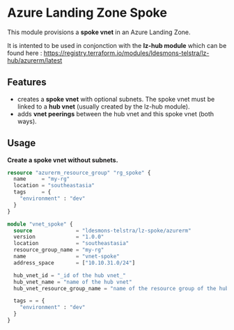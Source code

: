 # Azure Landing Zone Spoke

This module provisions a **spoke vnet** in an Azure Landing Zone.

It is intented to be used in conjonction with the **lz-hub module** which can be found here : https://registry.terraform.io/modules/ldesmons-telstra/lz-hub/azurerm/latest

## Features 

- creates a **spoke vnet** with optional subnets. The spoke vnet must be linked to a **hub vnet** (usually created by the lz-hub module).
- adds **vnet peerings** between the hub vnet and this spoke vnet (both ways).

## Usage

**Create a spoke vnet without subnets.**

```terraform
resource "azurerm_resource_group" "rg_spoke" {
  name     = "my-rg"
  location = "southeastasia"
  tags     = {
    "environment" : "dev"
  }
}

module "vnet_spoke" {
  source              = "ldesmons-telstra/lz-spoke/azurerm"
  version             = "1.0.0"
  location            = "southeastasia"
  resource_group_name = "my-rg"
  name                = "vnet-spoke"
  address_space       = ["10.10.31.0/24"]

  hub_vnet_id = "_id of the hub vnet_"
  hub_vnet_name = "name of the hub vnet"
  hub_vnet_resource_group_name = "name of the resource group of the hub vnet"

  tags = = {
    "environment" : "dev"
  }
}
```

